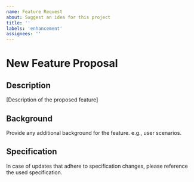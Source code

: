 ```yaml
---
name: Feature Request
about: Suggest an idea for this project
title: ''
labels: 'enhancement'
assignees: ''
---
```


# New Feature Proposal

## Description

[Description of the proposed feature]

## Background

Provide any additional background for the feature. e.g., user scenarios.

## Specification

In case of updates that adhere to specification changes, please reference the used specification.
